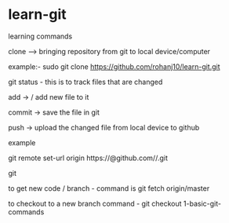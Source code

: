 # learn-git
learning
commands 

clone --> bringing repository from git to local device/computer 

example:-
sudo git clone https://github.com/rohanj10/learn-git.git

git status - this is to track files that are changed 

add -> / add new file to it  

commit -> save  the file in git 

push -> upload the changed file from local device to github 

example 


git remote set-url origin https://<githubtoken>@github.com/<username>/<repositoryname>.git

git


to get new code / branch  - command is git fetch origin/master

to checkout to a new branch command - git checkout 1-basic-git-commands

